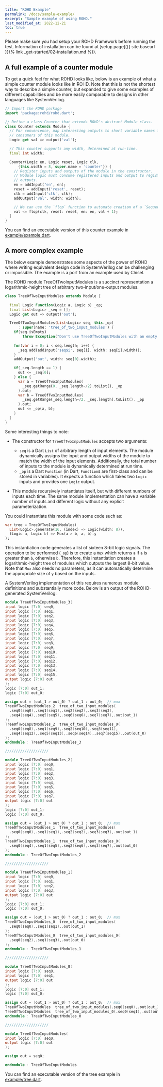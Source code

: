 ```yaml
---
title: "ROHD Example"
permalink: /docs/sample-example/
excerpt: "Sample example of using ROHD."
last_modified_at: 2022-12-21
toc: true
---
```


Please make sure you had setup your ROHD Framework before running the test. Information of installation can be found at [setup page]({{ site.baseurl }}{% link _get-started/02-installation.md %}).

## A full example of a counter module

To get a quick feel for what ROHD looks like, below is an example of what a simple counter module looks like in ROHD. Note that this is not the shortest way to describe a simple counter, but expanded to give some examples of different capabilities and be more easily comparable to designs in other languages like SystemVerilog.

```dart
// Import the ROHD package
import 'package:rohd/rohd.dart';

// Define a class Counter that extends ROHD's abstract Module class.
class Counter extends Module {
  // For convenience, map interesting outputs to short variable names for
  // consumers of this module.
  Logic get val => output('val');

  // This counter supports any width, determined at run-time.
  final int width;

  Counter(Logic en, Logic reset, Logic clk,
      {this.width = 8, super.name = 'counter'}) {
    // Register inputs and outputs of the module in the constructor.
    // Module logic must consume registered inputs and output to registered
    // outputs.
    en = addInput('en', en);
    reset = addInput('reset', reset);
    clk = addInput('clk', clk);
    addOutput('val', width: width);

    // We can use the `flop` function to automate creation of a `Sequential`.
    val <= flop(clk, reset: reset, en: en, val + 1);
  }
}

```

You can find an executable version of this counter example in [example/example.dart](https://github.com/intel/rohd/blob/main/example/example.dart).

## A more complex example

The below example demonstrates some aspects of the power of ROHD where writing equivalent design code in SystemVerilog can be challenging or impossible. The example is a port from an example used by Chisel.

The ROHD module TreeOfTwoInputModules is a succinct representation a logarithmic-height tree of arbitrary two-input/one-output modules.

```dart
class TreeOfTwoInputModules extends Module {
  
  final Logic Function(Logic a, Logic b) _op;
  final List<Logic> _seq = [];
  Logic get out => output('out');

  TreeOfTwoInputModules(List<Logic> seq, this._op) 
      : super(name: 'tree_of_two_input_modules') {
    if(seq.isEmpty) 
        throw Exception("Don't use TreeOfTwoInputModules with an empty sequence");
    
    for(var i = 0; i < seq.length; i++) {
      _seq.add(addInput('seq$i', seq[i], width: seq[i].width));
    }
    addOutput('out', width: seq[0].width);

    if(_seq.length == 1) {
      out <= _seq[0];
    } else {
      var a = TreeOfTwoInputModules(
        _seq.getRange(0, _seq.length~/2).toList(), _op
      ).out;
      var b = TreeOfTwoInputModules(
        _seq.getRange(_seq.length~/2, _seq.length).toList(), _op
      ).out;
      out <= _op(a, b);
    }
  }
}
```

Some interesting things to note:

- The constructor for `TreeOfTwoInputModules` accepts two arguments:

  - `seq` is a Dart `List` of arbitrary length of input elements.  The module dynamically assigns the input and output widths of the module to match the width of the input elements.  Additionally, the total number of inputs to the module is dynamically determined at run time.
  - `_op` is a Dart `Function` (in Dart, `Function`s are first-class and can be stored in variables).  It expects a function which takes two `Logic` inputs and provides one `Logic` output.

- This module recursively instantiates itself, but with different numbers of inputs each time.  The same module implementation can have a variable number of inputs and different logic without any explicit parameterization.

You could instantiate this module with some code such as:

```dart
var tree = TreeOfTwoInputModules(
  List<Logic>.generate(16, (index) => Logic(width: 8)),
  (Logic a, Logic b) => Mux(a > b, a, b).y
);
```

This instantiation code generates a list of sixteen 8-bit logic signals.  The operation to be performed (`_op`) is to create a `Mux` which returns `a` if `a` is greater than `b`, otherwise `b`.  Therefore, this instantiation creates a logarithmic-height tree of modules which outputs the largest 8-bit value.  Note that `Mux` also needs no parameters, as it can automatically determine the appropriate size of `y` based on the inputs.

A SystemVerilog implementation of this requires numerous module definitions and substantially more code.  Below is an output of the ROHD-generated SystemVerilog:

```verilog
module TreeOfTwoInputModules_3(
input logic [7:0] seq0,
input logic [7:0] seq1,
input logic [7:0] seq2,
input logic [7:0] seq3,
input logic [7:0] seq4,
input logic [7:0] seq5,
input logic [7:0] seq6,
input logic [7:0] seq7,
input logic [7:0] seq8,
input logic [7:0] seq9,
input logic [7:0] seq10,
input logic [7:0] seq11,
input logic [7:0] seq12,
input logic [7:0] seq13,
input logic [7:0] seq14,
input logic [7:0] seq15,
output logic [7:0] out
);
logic [7:0] out_1;
logic [7:0] out_0;

assign out = (out_1 > out_0) ? out_1 : out_0;  // mux
TreeOfTwoInputModules_2  tree_of_two_input_modules(
  .seq0(seq0),.seq1(seq1),.seq2(seq2),.seq3(seq3),
  .seq4(seq4),.seq5(seq5),.seq6(seq6),.seq7(seq7),.out(out_1)
);
TreeOfTwoInputModules_2  tree_of_two_input_modules_0(
  .seq0(seq8),.seq1(seq9),.seq2(seq10),.seq3(seq11),
  .seq4(seq12),.seq5(seq13),.seq6(seq14),.seq7(seq15),.out(out_0)
);
endmodule : TreeOfTwoInputModules_3

////////////////////

module TreeOfTwoInputModules_2(
input logic [7:0] seq0,
input logic [7:0] seq1,
input logic [7:0] seq2,
input logic [7:0] seq3,
input logic [7:0] seq4,
input logic [7:0] seq5,
input logic [7:0] seq6,
input logic [7:0] seq7,
output logic [7:0] out
);
logic [7:0] out_1;
logic [7:0] out_0;

assign out = (out_1 > out_0) ? out_1 : out_0;  // mux
TreeOfTwoInputModules_1  tree_of_two_input_modules(
  .seq0(seq0),.seq1(seq1),.seq2(seq2),.seq3(seq3),.out(out_1)
);
TreeOfTwoInputModules_1  tree_of_two_input_modules_0(
  .seq0(seq4),.seq1(seq5),.seq2(seq6),.seq3(seq7),.out(out_0)
);
endmodule : TreeOfTwoInputModules_2

////////////////////

module TreeOfTwoInputModules_1(
input logic [7:0] seq0,
input logic [7:0] seq1,
input logic [7:0] seq2,
input logic [7:0] seq3,
output logic [7:0] out
);
logic [7:0] out_1;
logic [7:0] out_0;

assign out = (out_1 > out_0) ? out_1 : out_0;  // mux
TreeOfTwoInputModules_0  tree_of_two_input_modules(
  .seq0(seq0),.seq1(seq1),.out(out_1)
);
TreeOfTwoInputModules_0  tree_of_two_input_modules_0(
  .seq0(seq2),.seq1(seq3),.out(out_0)
);
endmodule : TreeOfTwoInputModules_1

////////////////////

module TreeOfTwoInputModules_0(
input logic [7:0] seq0,
input logic [7:0] seq1,
output logic [7:0] out
);
logic [7:0] out_1;
logic [7:0] out_0;

assign out = (out_1 > out_0) ? out_1 : out_0;  // mux
TreeOfTwoInputModules  tree_of_two_input_modules(.seq0(seq0),.out(out_1));
TreeOfTwoInputModules  tree_of_two_input_modules_0(.seq0(seq1),.out(out_0));
endmodule : TreeOfTwoInputModules_0

////////////////////

module TreeOfTwoInputModules(
input logic [7:0] seq0,
output logic [7:0] out
);

assign out = seq0;

endmodule : TreeOfTwoInputModules
```

You can find an executable version of the tree example in [example/tree.dart](https://github.com/intel/rohd/blob/main/example/tree.dart).

